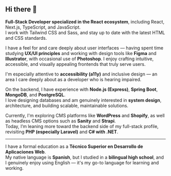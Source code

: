## Hi there 👋

**Full-Stack Developer specialized in the React ecosystem**, including React, Next.js, TypeScript, and JavaScript.  
I work with Tailwind CSS and Sass, and stay up to date with the latest HTML and CSS standards.

I have a feel for and care deeply about user interfaces — having spent time studying **UX/UI principles** and working with design tools like **Figma** and **Illustrator**, with occasional use of **Photoshop**. I enjoy crafting intuitive, accessible, and visually appealing frontends that truly serve users.

I'm especially attentive to **accessibility (a11y)** and inclusive design — an area I care deeply about as a developer who is hearing impaired.

On the backend, I have experience with **Node.js (Express)**, **Spring Boot**, **MongoDB**, and **PostgreSQL**.  
I love designing databases and am genuinely interested in **system design**, architecture, and building scalable, maintainable solutions.

Currently, I'm exploring CMS platforms like **WordPress** and **Shopify**, as well as headless CMS options such as **Sanity** and **Strapi**.  
Today, I’m leaning more toward the backend side of my full-stack profile, revisiting **PHP (especially Laravel)** and **C# with .NET**.

---

I have a formal education as a **Técnico Superior en Desarrollo de Aplicaciones Web**.  
My native language is **Spanish**, but I studied in a **bilingual high school**, and I genuinely enjoy using English — it's my go-to language for learning and working.  
